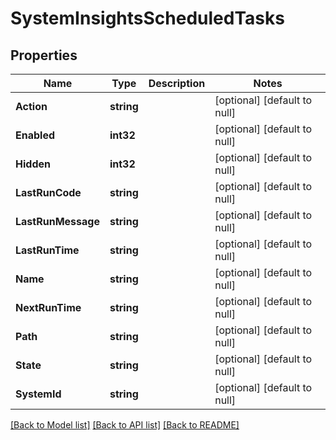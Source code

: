 # SystemInsightsScheduledTasks

## Properties
Name | Type | Description | Notes
------------ | ------------- | ------------- | -------------
**Action** | **string** |  | [optional] [default to null]
**Enabled** | **int32** |  | [optional] [default to null]
**Hidden** | **int32** |  | [optional] [default to null]
**LastRunCode** | **string** |  | [optional] [default to null]
**LastRunMessage** | **string** |  | [optional] [default to null]
**LastRunTime** | **string** |  | [optional] [default to null]
**Name** | **string** |  | [optional] [default to null]
**NextRunTime** | **string** |  | [optional] [default to null]
**Path** | **string** |  | [optional] [default to null]
**State** | **string** |  | [optional] [default to null]
**SystemId** | **string** |  | [optional] [default to null]

[[Back to Model list]](../README.md#documentation-for-models) [[Back to API list]](../README.md#documentation-for-api-endpoints) [[Back to README]](../README.md)


